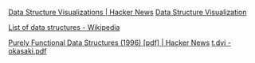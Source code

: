 
[Data Structure Visualizations | Hacker News](https://news.ycombinator.com/item?id=27745184)
[Data Structure Visualization](https://www.cs.usfca.edu/~galles/visualization/Algorithms.html)

[List of data structures - Wikipedia](https://en.wikipedia.org/wiki/List_of_data_structures)

[Purely Functional Data Structures (1996) [pdf] | Hacker News](https://news.ycombinator.com/item?id=36123651)
[t.dvi - okasaki.pdf](https://www.cs.cmu.edu/~rwh/students/okasaki.pdf)
